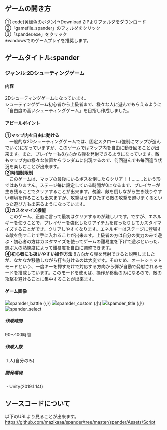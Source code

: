 ## ゲームの開き方
① code(黄緑色のボタン)→Download ZIPよりフォルダをダウンロード  
②「gamefile_spander」のフォルダをクリック  
③「spander.exe」をクリック  
※windowsでのゲームプレイを推奨します。

## ゲームタイトル:spander
### ジャンル:2Dシューティングゲーム

#### 内容
2Dシューティングゲームになっています。  
シューティングゲーム初心者から上級者まで、様々な人に遊んでもらえるように「自由度の高いシューティングゲーム」を目指し作成しました。  


#### アピールポイント  
**①マップ内を自由に動ける**  
　一般的な2Dシューティングゲームでは、固定スクロール(強制にマップが進んでいく)になっていますが、このゲームではマップ内を自由に動き回ることが出来ます。また、プレイヤーも8方向から弾を発射できるようになっています。敵もマップ内の様々な位置からランダムに出現するので、何回遊んでも毎回違う状況を楽しむことが出来ます。  
**②時間制限制**  
　このゲームは、マップの最後にいるボスを倒したらクリア！！………という形ではありません。ステージ毎に設定している時間が0になるまで、プレイヤーが生き残ることでクリアすることが出来ます。勿論、敵を倒しながら生き残りやすい環境を作ることも出来ますが、攻撃はせずひたすら敵の攻撃を避けまくるといった遊び方も出来るようになっています。  
**③カスタマイズ機能**  
　このゲーム、正直に言って最初はクリアするのが難しいです。ですが、エネルギーを使うことで、プレイヤーを強化したりアイテムを買ったりしてカスタイマイズすることができ、クリアしやすくなります。エネルギーはステージに登場する敵を倒すことで手に入れることが出来ます。上級者の方は自分の実力のみで遊ぶ・初心者の方はカスタマイズを使ってゲームの難易度を下げて遊ぶといった、遊ぶ人の熟練度によって難易度を自由に調整できます。  
 **④初心者にも扱いやすい操作方法**
 8方向から弾を発射できると説明しましたが、なかなか移動しながら打ち分けるのは大変です。そのため、オートショットモードという、一度キーを押すだけで対応する方向から弾が自動で発射されるモードを搭載しています。このモードを使えば、操作が移動のみになるので、敵の攻撃を避けることに集中することが出来ます。
  
#### ゲーム画像  

![spamder_battle (小)](https://user-images.githubusercontent.com/45326553/106378110-5171b880-63e5-11eb-845c-29b079e9f959.png) ![spamder_costom (小)](https://user-images.githubusercontent.com/45326553/106378111-52a2e580-63e5-11eb-8637-89a9dea05c6e.png)
![spamder_title (小)](https://user-images.githubusercontent.com/45326553/106378112-52a2e580-63e5-11eb-8d5e-c4ba92fbf529.png) ![spander_select](https://user-images.githubusercontent.com/45326553/106378114-533b7c00-63e5-11eb-9cbd-2655bb698b6d.png)

 ##### 作成時間
 90～100時間
 
 ##### 作成人数
 １人(自分のみ)  

  ##### 開発環境
  ・Unity(2019.1.14f)  

## ソースコードについて
以下のURLより見ることが出来ます。  
https://github.com/mazikaaa/spander/tree/master/spander/Assets/Script
